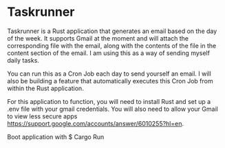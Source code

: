 # Taskrunner

Taskrunner is a Rust application that generates an email based on the day of the week. It supports Gmail at the moment and will attach the corresponding file with the email, along with the contents of the file in the content section of the email. I am using this as a way of sending myself daily tasks. 

You can run this as a Cron Job each day to send yourself an email. I will also be building a feature that automatically executes this Cron Job from within the Rust application.

For this application to function, you will need to install Rust and set up a .env file with your gmail credentials. You will also need to allow your Gmail to view less secure apps <https://support.google.com/accounts/answer/6010255?hl=en>.

Boot application with $ Cargo Run